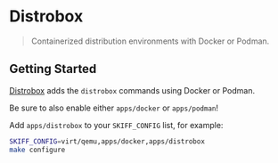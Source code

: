 # Distrobox

> Containerized distribution environments with Docker or Podman.

## Getting Started

[Distrobox] adds the `distrobox` commands using Docker or Podman.

Be sure to also enable either `apps/docker` or `apps/podman`!

[Distrobox]: https://github.com/89luca89/distrobox

Add `apps/distrobox` to your `SKIFF_CONFIG` list, for example:

```sh
SKIFF_CONFIG=virt/qemu,apps/docker,apps/distrobox
make configure
```
